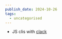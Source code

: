 ```yaml
---
publish_date: 2024-10-26
tags:
  - uncategorised
---
```

- JS clis with [clack](https://github.com/bombshell-dev/clack)